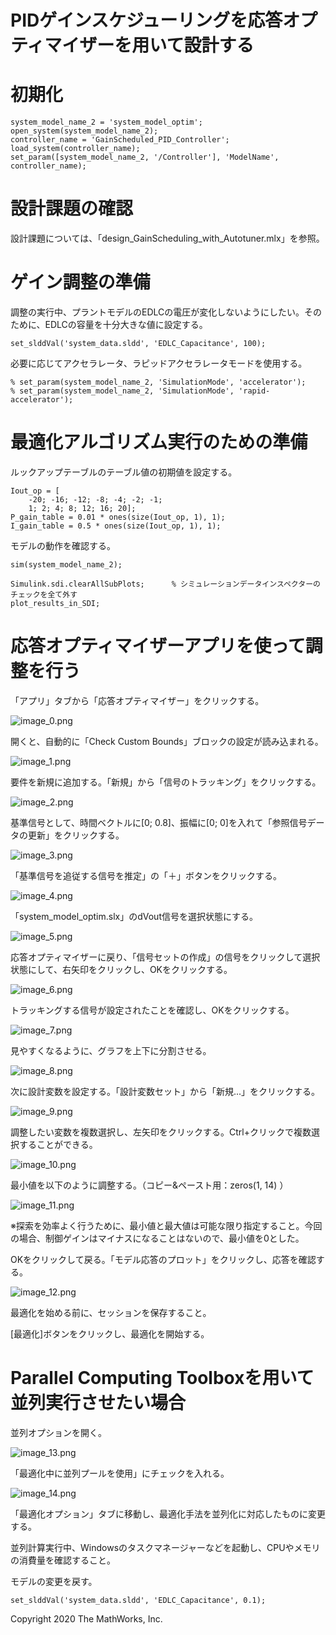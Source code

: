 # PIDゲインスケジューリングを応答オプティマイザーを用いて設計する
# 初期化

```matlab:Code
system_model_name_2 = 'system_model_optim';
open_system(system_model_name_2);
controller_name = 'GainScheduled_PID_Controller';
load_system(controller_name);
set_param([system_model_name_2, '/Controller'], 'ModelName', controller_name);
```

  
# 設計課題の確認


設計課題については、「design_GainScheduling_with_Autotuner.mlx」を参照。


  
# ゲイン調整の準備


調整の実行中、プラントモデルのEDLCの電圧が変化しないようにしたい。そのために、EDLCの容量を十分大きな値に設定する。



```matlab:Code
set_slddVal('system_data.sldd', 'EDLC_Capacitance', 100);
```



必要に応じてアクセラレータ、ラピッドアクセラレータモードを使用する。



```matlab:Code
% set_param(system_model_name_2, 'SimulationMode', 'accelerator');
% set_param(system_model_name_2, 'SimulationMode', 'rapid-accelerator');
```

  
# 最適化アルゴリズム実行のための準備


ルックアップテーブルのテーブル値の初期値を設定する。



```matlab:Code
Iout_op = [
    -20; -16; -12; -8; -4; -2; -1;
    1; 2; 4; 8; 12; 16; 20];
P_gain_table = 0.01 * ones(size(Iout_op, 1), 1);
I_gain_table = 0.5 * ones(size(Iout_op, 1), 1);
```



モデルの動作を確認する。



```matlab:Code
sim(system_model_name_2);
```


```matlab:Code
Simulink.sdi.clearAllSubPlots;      % シミュレーションデータインスペクターのチェックを全て外す
plot_results_in_SDI;
```

# 応答オプティマイザーアプリを使って調整を行う


「アプリ」タブから「応答オプティマイザー」をクリックする。




![image_0.png](design_GainScheduling_with_ResponseEstimator_md_images/image_0.png)




開くと、自動的に「Check Custom Bounds」ブロックの設定が読み込まれる。




![image_1.png](design_GainScheduling_with_ResponseEstimator_md_images/image_1.png)




要件を新規に追加する。「新規」から「信号のトラッキング」をクリックする。




![image_2.png](design_GainScheduling_with_ResponseEstimator_md_images/image_2.png)




基準信号として、時間ベクトルに[0; 0.8]、振幅に[0; 0]を入れて「参照信号データの更新」をクリックする。




![image_3.png](design_GainScheduling_with_ResponseEstimator_md_images/image_3.png)




「基準信号を追従する信号を推定」の「＋」ボタンをクリックする。




![image_4.png](design_GainScheduling_with_ResponseEstimator_md_images/image_4.png)




「system_model_optim.slx」のdVout信号を選択状態にする。




![image_5.png](design_GainScheduling_with_ResponseEstimator_md_images/image_5.png)




応答オプティマイザーに戻り、「信号セットの作成」の信号をクリックして選択状態にして、右矢印をクリックし、OKをクリックする。




![image_6.png](design_GainScheduling_with_ResponseEstimator_md_images/image_6.png)




トラッキングする信号が設定されたことを確認し、OKをクリックする。




![image_7.png](design_GainScheduling_with_ResponseEstimator_md_images/image_7.png)




見やすくなるように、グラフを上下に分割させる。




![image_8.png](design_GainScheduling_with_ResponseEstimator_md_images/image_8.png)




次に設計変数を設定する。「設計変数セット」から「新規...」をクリックする。




![image_9.png](design_GainScheduling_with_ResponseEstimator_md_images/image_9.png)




調整したい変数を複数選択し、左矢印をクリックする。Ctrl+クリックで複数選択することができる。




![image_10.png](design_GainScheduling_with_ResponseEstimator_md_images/image_10.png)




最小値を以下のように調整する。（コピー\&ペースト用：zeros(1, 14) ）




![image_11.png](design_GainScheduling_with_ResponseEstimator_md_images/image_11.png)




※探索を効率よく行うために、最小値と最大値は可能な限り指定すること。今回の場合、制御ゲインはマイナスになることはないので、最小値を0とした。




OKをクリックして戻る。「モデル応答のプロット」をクリックし、応答を確認する。




![image_12.png](design_GainScheduling_with_ResponseEstimator_md_images/image_12.png)




最適化を始める前に、セッションを保存すること。




[最適化]ボタンをクリックし、最適化を開始する。


# Parallel Computing Toolboxを用いて並列実行させたい場合


並列オプションを開く。




![image_13.png](design_GainScheduling_with_ResponseEstimator_md_images/image_13.png)




「最適化中に並列プールを使用」にチェックを入れる。




![image_14.png](design_GainScheduling_with_ResponseEstimator_md_images/image_14.png)




「最適化オプション」タブに移動し、最適化手法を並列化に対応したものに変更する。




並列計算実行中、Windowsのタスクマネージャーなどを起動し、CPUやメモリの消費量を確認すること。




モデルの変更を戻す。



```matlab:Code
set_slddVal('system_data.sldd', 'EDLC_Capacitance', 0.1);
```

  


 Copyright 2020 The MathWorks, Inc.



